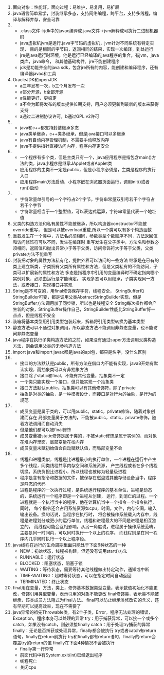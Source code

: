 1. 面向对象：性能好。面向过程：易维护，易复用，易扩展
2. java语言简单易学，封装继承多态，支持网络编程，跨平台，支持多线程，编译与解释并存，安全可靠
3. - .class文件->jdk中的javac编译成.java文件->jvm解释成可执行二进制机器码
   - java虚拟机jvm是运行.java字节码的虚拟机，jvm针对不同系统有特定实现，
    目的是相同的字节码，返回相同的结果，实现一次编译，到处运行
   - jre是java运行时环境，他是运行已经编译的java程序的集合，有jvm，java类库，java命令，
    和其他基础构件，jre不能创建程序
   - jdk是功能齐全的java sdk，包含jre所有的内容，能创建和编译程序，还有编译器javac和工具
4. OracleJDK和openJDK
    - a三年发布一次，b三个月发布一次
    - a部分开源，b全部开源
    - a性能更好，更稳定
    - a不会为即将发布的版本提供长期支持，用户必须更新到最新的版本来获得支持
    - a通过二进制协议许可，b通过GPL v2许可
5. - java和c++都支持封装继承多态
    - java类单继承，c++类多继承，但是java接口可以多继承
    - java有自动内存管理机制，不需要手动释放内存
    - java不提供指针直接访问内存，程序内存更安全
6. - 一个程序有多个类，但是主类只有一个，java应用程序是指包含main()方法的类，java小程序是继承JApplet或者Applet类
    - 应用程序的主类不一定是public，但是小程序必须是，主类是程序的执行入口
    - 应用程序main方法启动，小程序嵌在浏览器页面运行，调用init()或者run()启动
7. - 字符常量单引号的一个字符占2个字节，字符串常量双引号若干个字符占若干个字节
    - 字符常量相当于一个整型值，可以表达式运算，字符串常量代表一个地址值
8. 父类的构造方法和私有属性不能被继承，所以构造器constructor不能被override重写，
    但是可以被overload重载,所以一个类可以有多个构造函数
9. 重载发生在一个类中，方法名必须相同，参数类型个数顺序不同，方法返回值和访问修饰符可以不同，发生在编译时
    重写发生在父子类中，方法名和参数必须相同，返回值和抛出异常小于等于父类，访问修饰符大于等于父类，父类private方法不能重写
10. 封装把对象的属性方法私有化，提供外界可以访问的一些方法
    继承是在已有的类上建立新类，子类拥有父类所有属性和方法，但是父类私有的不能访问，子类可以扩展新的属性和方法
    多态是指程序中引用的变量编译时不确定指向哪个实例对象，必须由运行是才能确定，
    实现多态可以用继承，子类实现同一方法，或者接口，实现接口并实现
11. String是不可变的，用final修饰保存字符，线程安全，
    StringBuffer和StringBuilder可变，都是调用父类AbstractStringBuilder实现，但是StringBuffer方法调用加了同步锁，所以也是线程安全
    String每次操作都会产生新的对象，StringBuffer操作自己，StringBuilder性能比StringBuffer好一点点，但是线程不安全
12. 装箱将基本类型用引用类型包装起来，拆箱将引用类型转换为基本类型
13. 静态方法可以不通过对象调用，所以静态方法不能调用非静态变量，也不能访问非静态变量
14. java程序在执行子类构造方法的之前，如果没有通过super方法调用父类构造方法，则会调用父类的无参构造方法
15. import java和import javax都是java的api包，都只是名字，没什么区别
16. - 接口的方法默认是public，所有方法在借口内不能有实现，java8开始有默认实现，而抽象类可以有非抽象方法
    - 接口除了static和final，不能有其他变量，抽象类不一定
    - 一个类只能实现一个接口，但只能实现一个抽象类
    - 接口方法默认public，抽象类可以有其他修饰符，除了private
    - 抽象是对类的抽象，是一种模板设计，而接口是对行为的抽象，是行为的规范
17. - 成员变量是属于类的，可以用public，static，private修饰，随着对象创建而存在
    局部变量属于方法的，不能被public，static，private修饰，随着方法调用而自动消失
    - 但是他们都可以被final修饰
    - 成员变量被static修饰是属于类的，不被static修饰是属于实例的，而对象在堆内存里面，局部变量在栈内存
    - 成员变量未赋初始值会自动赋默认值，而局部变量不会
18. - 线程和进程类似，线程是比进程最小的执行单位，一个进程在运行中产生多个线程，同类线程共享内存空间和系统资源，
    产生线程或者在多个线程切换，系统负担比进程小，所以线程也被称为轻量级进程
    - 程序是含有指令和数据的文件，被保存在磁盘或其他存储设备当中，程序是静态的代码
    - 进程是程序的一次执行过程，是系统运行程序的基本单位，进程是动态的，系统运行一个程序即是一个进程从创建，
    运行，到消亡的过程。一个进程就是一个执行当中的程序，他在计算机当中一个指令一个指令执行，同时，
    每个指令还会占用系统资源如cpu，时间，文件，内存空间，输入输出设备。换句话说，当程序在执行时，
    将会被操作系统载入内存中，线程是进程划分成更小的运行单位，线程和进程最大的不同是进程是相互独立的，
    而线程可能会互相影响。从另一角度说，进程属于操作系统范畴，主要是同一时间内，可以同时执行一个以上的程序，
    而线程则是在同一程序内几乎同时执行一个以上程序段。
19. java线程在运行的生命周期里面只能处于下面6种状态的一种
    - NEW：初始状态，线程被构建，但还没有调用start()方法
    - RUNNABLE：运行状态
    - BLOCKED：阻塞状态，阻塞于锁
    - WAITING：等待状态，需要等待其他线程做出特定动作，通知或中断
    - TIME-WAITING：超时等待状态，可以在指定时间自动返回
    - TERMINATED：终止状态
20. final用在变量，方法，类上，修饰基本数据类型变量，表示数值初始化不能更改，修饰引用类型变量，表示引用的对象不能更改
    final修饰类，表示类不能被继承，该类成员方法隐式为final方法。
    final可以防止继承类修改它的含义，还有早期可以提高效率，现在不需要了
21. java异常的祖先Throwable类，有2个子类，Error，程序无法处理的错误，Exception，程序本身可以处理的异常
    try：用于捕获异常，可以接一个或多个catch，如果没有catch，则必须接finally
    catch：用于处理try捕获的异常
    finally：无论是否捕获或处理异常，finally都会被执行
    try或者catch有return语句，finally在return前执行
    try和finally都有return语句，finally的return会覆盖try的return的值
    finally在下面4种情况不会被执行
    - finally第一行异常
    - 前面代码中有System.exit(int)已经退出程序
    - 线程死亡
    - 关闭cpu









